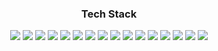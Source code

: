 <h3 align="center"> Tech Stack </h3>
<div align="center">
  <img src="https://img.shields.io/badge/PHP-777BB4?style=for-the-badge&logo=PHP&logoColor=white">
  <img src="https://img.shields.io/badge/Laravel-FF2D20?style=for-the-badge&logo=Laravel&logoColor=white">
  <img src="https://img.shields.io/badge/javascript-F7DF1E?style=for-the-badge&logo=javascript&logoColor=black">
  <img src="https://img.shields.io/badge/node.js-339933?style=for-the-badge&logo=Node.js&logoColor=white">
  <img src="https://img.shields.io/badge/express-000000?style=for-the-badge&logo=express&logoColor=white">
  <img src="https://img.shields.io/badge/NestJS-E0234E?style=for-the-badge&logo=NestJS&logoColor=white">
  <img src="https://img.shields.io/badge/mysql-4479A1?style=for-the-badge&logo=mysql&logoColor=white">
  <img src="https://img.shields.io/badge/mariaDB-003545?style=for-the-badge&logo=mariaDB&logoColor=white">
  <img src="https://img.shields.io/badge/PostgreSQL-4169E1?style=for-the-badge&logo=PostgreSQL&logoColor=white">
  <img src="https://img.shields.io/badge/linux-FCC624?style=for-the-badge&logo=linux&logoColor=black">
  <img src="https://img.shields.io/badge/Amazon AWS-232F3E?style=for-the-badge&logo=Amazon%20AWS&logoColor=white">
  <img src="https://img.shields.io/badge/Amazon EC2-FF9900?style=for-the-badge&logo=Amazon%20EC2&logoColor=white">
  <img src="https://img.shields.io/badge/Amazon RDS-527FFF?style=for-the-badge&logo=Amazon%20RDS&logoColor=white">
  <img src="https://img.shields.io/badge/Amazon S3-569A31?style=for-the-badge&logo=Amazon%20S3&logoColor=white">
  <img src="https://img.shields.io/badge/Amazon ELB-8C4FFF?style=for-the-badge&logo=AWS%20Elastic%20Load%20Balancing&logoColor=white">
  <img src="https://img.shields.io/badge/Amazon SES-DD344C?style=for-the-badge&logo=Amazon%20Simple%20Email%20Service&logoColor=white">
</div>
